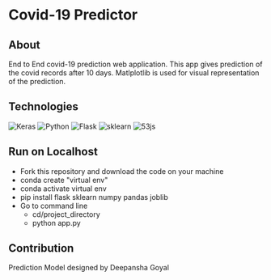 # Covid-19 Predictor

## About

End to End covid-19 prediction web application. This app gives prediction of the covid records after 10 days. Matlplotlib is used for visual representation of the prediction.


## Technologies
![Keras](https://res-4.cloudinary.com/crunchbase-production/image/upload/c_lpad,h_170,w_170,f_auto,b_white,q_auto:eco/x3gdrogoamvuvjemehbr)
![Python](https://www.freepngimg.com/thumb/python_logo/7-2-python-logo-free-download-png-thumb.png)
![Flask](https://cdn.iconscout.com/icon/free/png-256/flask-51-285137.png)
![sklearn](http://www.open-source-innovation-spring.org/media/images/scikit-learn-logo-notext.max-256x256.png)
![53js](https://i2.wp.com/o7services.com/o7/wp-content/uploads/2018/08/website-designing-300x150.png?resize=300%2C150)

## Run on Localhost

* Fork this repository and download the code on your machine
* conda create "virtual env"
* conda activate virtual env
* pip install flask sklearn numpy pandas joblib 
* Go to command line 
  * cd/project_directory
  * python app.py

## Contribution
 Prediction Model designed by Deepansha Goyal
